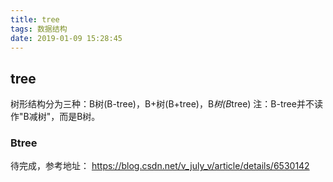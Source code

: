 ```yaml
---
title: tree
tags: 数据结构
date: 2019-01-09 15:28:45
---
```


## tree
树形结构分为三种：B树(B-tree)，B+树(B+tree)，B*树(B*tree)
注：B-tree并不读作"B减树"，而是B树。

### Btree 

待完成，参考地址：
https://blog.csdn.net/v_july_v/article/details/6530142